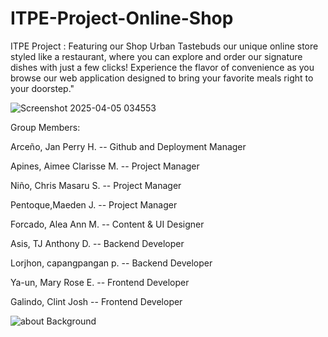 # ITPE-Project-Online-Shop
ITPE Project : Featuring our Shop Urban Tastebuds our unique online store styled like a restaurant, where you can explore and order our signature dishes with just a few clicks! Experience the flavor of convenience as you browse our web application designed to bring your favorite meals right to your doorstep."

![Screenshot 2025-04-05 034553](https://github.com/user-attachments/assets/bfe776fc-da18-418e-b3ff-f7a9f845892e)

Group Members: 

Arceño, Jan Perry H. -- Github and Deployment Manager

Apines, Aimee Clarisse M. -- Project Manager

Niño, Chris Masaru S. --  Project Manager

Pentoque,Maeden J. -- Project Manager

Forcado, Alea Ann M. -- Content & UI Designer

Asis, TJ Anthony D. -- Backend Developer

Lorjhon, capangpangan p. -- Backend Developer 

Ya-un, Mary Rose E. -- Frontend Developer

Galindo, Clint Josh -- Frontend Developer

![about Background](https://github.com/user-attachments/assets/6735f51b-53dd-45a2-a4d6-2a23a7d2a70b)
